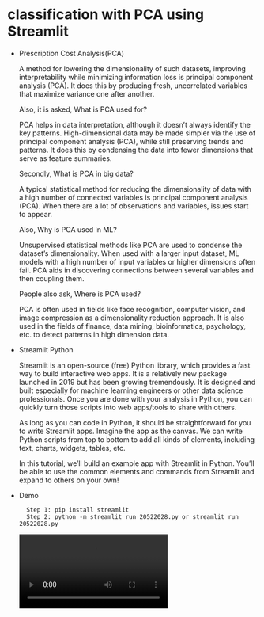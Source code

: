 # classification with PCA using Streamlit
- Prescription Cost Analysis(PCA) 

    A method for lowering the dimensionality of such datasets, improving interpretability while minimizing information loss is principal component analysis (PCA). It does this by producing fresh, uncorrelated variables that maximize variance one after another.

  Also, it is asked, What is PCA used for?

    PCA helps in data interpretation, although it doesn’t always identify the key patterns. High-dimensional data may be made simpler via the use of principal component analysis (PCA), while still preserving trends and patterns. It does this by condensing the data into fewer dimensions that serve as feature summaries.

  Secondly, What is PCA in big data?

    A typical statistical method for reducing the dimensionality of data with a high number of connected variables is principal component analysis (PCA). When there are a lot of observations and variables, issues start to appear.

  Also, Why is PCA used in ML?

    Unsupervised statistical methods like PCA are used to condense the dataset’s dimensionality. When used with a larger input dataset, ML models with a high number of input variables or higher dimensions often fail. PCA aids in discovering connections between several variables and then coupling them.

  People also ask, Where is PCA used?

    PCA is often used in fields like face recognition, computer vision, and image compression as a dimensionality reduction approach. It is also used in the fields of finance, data mining, bioinformatics, psychology, etc. to detect patterns in high dimension data.

- Streamlit Python

    Streamlit is an open-source (free) Python library, which provides a fast way to build interactive web apps. It is a relatively new package launched in 2019 but has been growing tremendously. It is designed and built especially for machine learning engineers or other data science professionals. Once you are done with your analysis in Python, you can quickly turn those scripts into web apps/tools to share with others.

    As long as you can code in Python, it should be straightforward for you to write Streamlit apps. Imagine the app as the canvas. We can write Python scripts from top to bottom to add all kinds of elements, including text, charts, widgets, tables, etc.

    In this tutorial, we’ll build an example app with Streamlit in Python. You’ll be able to use the common elements and commands from Streamlit and expand to others on your own!
    
- Demo

        Step 1: pip install streamlit
        Step 2: python -m streamlit run 20522028.py or streamlit run 20522028.py
        
    ![video demo Logistic Regression with Streamlit](https://user-images.githubusercontent.com/106755542/208859031-d67fc7f9-82a0-46e9-ad7b-f89c0a849493.mp4)
